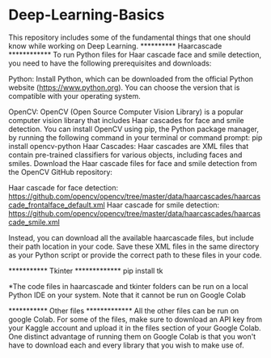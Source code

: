 # Deep-Learning-Basics
This repository includes some of the fundamental things that one should know while working on Deep Learning.
********** Haarcascade ************
To run Python files for Haar cascade face and smile detection, you need to have the following prerequisites and downloads:

Python: Install Python, which can be downloaded from the official Python website (https://www.python.org). You can choose the version that is compatible with your operating system.

OpenCV: OpenCV (Open Source Computer Vision Library) is a popular computer vision library that includes Haar cascades for face and smile detection. You can install OpenCV using pip, the Python package manager, by running the following command in your terminal or command prompt:
pip install opencv-python
Haar Cascades: Haar cascades are XML files that contain pre-trained classifiers for various objects, including faces and smiles. Download the Haar cascade files for face and smile detection from the OpenCV GitHub repository:

Haar cascade for face detection: https://github.com/opencv/opencv/tree/master/data/haarcascades/haarcascade_frontalface_default.xml
Haar cascade for smile detection: https://github.com/opencv/opencv/tree/master/data/haarcascades/haarcascade_smile.xml

Instead, you can download all the available haarcascade files, but include their path location in your code. Save these XML files in the same directory as your Python script or provide the correct path to these files in your code.

*********** Tkinter *************
pip install tk

*The code files in haarcascade and tkinter folders can be run on a local Python IDE on your system. Note that it cannot be run on Google Colab

*********** Other files *************
All the other files can be run on google Colab.
For some of the files, make sure to download an API key from your Kaggle account and upload it in the files section of your Google Colab. One distinct advantage of running them on Google Colab is that you won't have to download each and every library that you wish to make use of.
